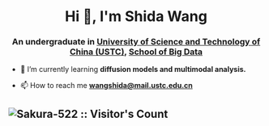 <h1 align="center">Hi 👋, I'm Shida Wang</h1>
<h3 align="center">An undergraduate in <a href="https://www.ustc.edu.cn/">University of Science and Technology of China (USTC)</a>, <a href="http://sds.ustc.edu.cn/main.htm">School of Big Data</a></h3>


- 🌱 I’m currently learning **diffusion models and multimodal analysis.**

- 📫 How to reach me **wangshida@mail.ustc.edu.cn**



<!-- <p>&nbsp;<img align="center" src="https://github-readme-stats.vercel.app/api?username=Sakura-522&show_icons=true&theme=vue" /></p>

![Python](https://img.shields.io/badge/Python-3776AB?style=flat&logo=Python&logoColor=white)
![C](https://img.shields.io/badge/C-ef4136?style=flat&logo=C&logoColor=white)
![C++](https://img.shields.io/badge/-C++-00599C?style=flat&logo=cplusplus)
![Jupyter Notebook](https://img.shields.io/badge/Jupyter_Notebook%20-%23F37626?style=flat&logo=Jupyter&logoColor=white)
![Wireshark](https://img.shields.io/badge/Wireshark-0072E3?style=flat&logo=wireshark&logoColor=ffffff)
![Latex](https://img.shields.io/badge/Latex-black?style=flat&logo=latex&logoColor=white)
![Markdown](https://img.shields.io/badge/-Markdown-333333?style=flat&logo=markdown)
![MySQL](https://img.shields.io/badge/MySQL-blue?style=flat&logo=mysql&logoColor=ffffff)
![HTML5](https://img.shields.io/badge/-HTML5-%23E44D27?style=flat&logo=html5&logoColor=ffffff)
![Git](https://img.shields.io/badge/-Git-%23F05032?style=flat&logo=git&logoColor=%23ffffff)
![GitHub](https://img.shields.io/badge/-GitHub-181717?style=flat&logo=github)
![VS Code](http://img.shields.io/badge/-VS%20Code-007ACC?style=flat&logo=visual-studio-code&logoColor=ffffff)
 -->
<img src="https://profile-counter.glitch.me/{Sakura-522}/count.svg" alt="Sakura-522 :: Visitor's Count" /></p>
---

